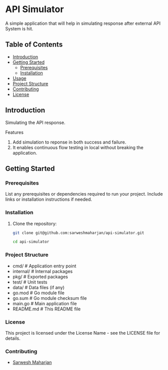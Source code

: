 # API Simulator

A simple application that will help in simulating response after external API System is hit.

## Table of Contents

- [Introduction](#introduction)
- [Getting Started](#getting-started)
  - [Prerequisites](#prerequisites)
  - [Installation](#installation)
- [Usage](#usage)
- [Project Structure](#project-structure)
- [Contributing](#contributing)
- [License](#license)

## Introduction

Simulating the API response.

Features

1. Add simulation to reponse in both success and failure.
2. It enables continuous flow testing in local without breaking the application.

## Getting Started

### Prerequisites

List any prerequisites or dependencies required to run your project. Include links or installation instructions if needed.

### Installation

1. Clone the repository:

   ```sh
   git clone git@github.com:sarweshmaharjan/api-simulator.git
   ```

   ```sh
   cd api-simulator
   ```

### Project Structure

- cmd/ # Application entry point
- internal/ # Internal packages
- pkg/ # Exported packages
- test/ # Unit tests
- data/ # Data files (if any)
- go.mod # Go module file
- go.sum # Go module checksum file
- main.go # Main application file
- README.md # This README file

### License

This project is licensed under the License Name - see the LICENSE file for details.

### Contributing

- [Sarwesh Maharjan](https://github.com/sarweshmaharjan)
